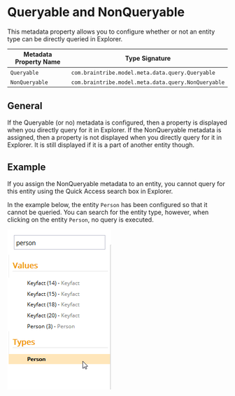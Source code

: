 # Queryable and NonQueryable

This metadata property allows you to configure whether or not an entity type can be directly queried in Explorer. 

Metadata Property Name  | Type Signature  
------- | -----------
`Queryable` | `com.braintribe.model.meta.data.query.Queryable`
`NonQueryable` | `com.braintribe.model.meta.data.query.NonQueryable`

## General

If the Queryable (or no) metadata is configured, then a property is displayed when you directly query for it in Explorer. If the NonQueryable metadata is assigned, then a property is not displayed when you directly query for it in Explorer. It is still displayed if it is a part of another entity though.

## Example

If you assign the NonQueryable metadata to an entity, you cannot query for this entity using the Quick Access search box in Explorer.

In the example below, the entity `Person` has been configured so that it cannot be queried. You can search for the entity type, however, when clicking on the entity `Person`, no query is executed.

![](../images/QueryingAllowedExample.png)
